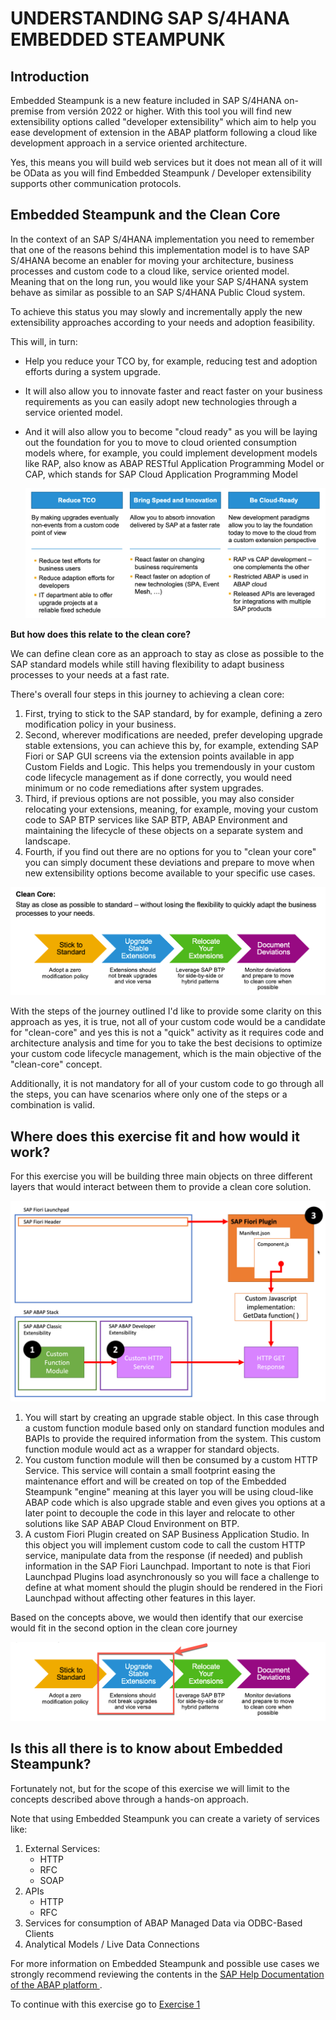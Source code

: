 # UNDERSTANDING SAP S/4HANA EMBEDDED STEAMPUNK

## Introduction
Embedded Steampunk is a new feature included in SAP S/4HANA on-premise from versión 2022 or higher. With this tool you will find new extensibility options called "developer extensibility" which aim to help you ease development of extension in the ABAP platform following a cloud like development approach in a service oriented architecture.

Yes, this means you will build web services but it does not mean all of it will be OData as you will find Embedded Steampunk / Developer extensibility supports other communication protocols.

## Embedded Steampunk and the Clean Core
In the context of an SAP S/4HANA implementation you need to remember that one of the reasons behind this implementation model is to have SAP S/4HANA become an enabler for moving your architecture, business processes and custom code to a cloud like, service oriented model. Meaning that on the long run, you would like your SAP S/4HANA system behave as similar as possible to an SAP S/4HANA Public Cloud system.

To achieve this status you may slowly and incrementally apply the new extensibility approaches according to your needs and adoption feasibility.

This will, in turn:
- Help you reduce your TCO by, for example, reducing test and adoption efforts during a system upgrade.
- It will also allow you to innovate faster and react faster on your business requirements as you can easily adopt new technologies through a service oriented model.
- And it will also allow you to become "cloud ready" as you will be laying out the foundation for you to move to cloud oriented consumption models where, for example, you could implement development models like RAP, also know as ABAP RESTful Application Programming Model or CAP, which stands for SAP Cloud Application Programming Model


  ![Reasons to Clean Core](images/reasons.png)


**But how does this relate to the clean core?**

We can define clean core as an approach to stay as close as possible to the SAP standard models while still having flexibility to adapt business processes to your needs at a fast rate.

There's overall four steps in this journey to achieving a clean core:

1. First, trying to stick to the SAP standard, by for example, defining a zero modification policy in your business.
2. Second, wherever modifications are needed, prefer developing upgrade stable extensions, you can achieve this by, for example, extending SAP Fiori or SAP GUI screens via the extension points available in app Custom Fields and Logic. This helps you tremendously in your custom code lifecycle management as if done correctly, you would need minimum or no code remediations after system upgrades.
3. Third, if previous options are not possible, you may also consider relocating your extensions, meaning, for example, moving your custom code to SAP BTP services like SAP BTP, ABAP Environment and maintaining the lifecycle of these objects on a separate system and landscape.
4. Fourth, if you find out there are no options for you to "clean your core" you can simply document these deviations and prepare to move when new extensibility options become available to your specific use cases.


  ![Journey](images/cleancore.png)


With the steps of the journey outlined I'd like to provide some clarity on this approach as yes, it is true, not all of your custom code would be a candidate for "clean-core" and yes this is not a "quick" activity as it requires code and architecture analysis and time for you to take the best decisions to optimize your custom code lifecycle management, which is the main objective of the "clean-core" concept.

Additionally, it is not mandatory for all of your custom code to go through all the steps, you can have scenarios where only one of the steps or a combination is valid.


## Where does this exercise fit and how would it work?
For this exercise you will be building three main objects on three different layers that would interact between them to provide a clean core solution.

  ![Architecture](images/dev_arch.png)

1. You will start by creating an upgrade stable object. In this case through a custom function module based only on standard function modules and BAPIs to provide the required information from the system. This custom function module would act as a wrapper for standard objects.
2. You custom function module will then be consumed by a custom HTTP Service. This service will contain a small footprint easing the maintenance effort and will be created on top of the Embedded Steampunk "engine" meaning at this layer you will be using cloud-like ABAP code which is also upgrade stable and even gives you options at a later point to decouple the code in this layer and relocate to other solutions like SAP ABAP Cloud Environment on BTP.
3. A custom Fiori Plugin created on SAP Business Application Studio. In this object you will implement custom code to call the custom HTTP service, manipulate data from the response (if needed) and publish information in the SAP Fiori Launchpad. Important to note is that Fiori Launchpad Plugins load asynchronously so you will face a challenge to define at what moment should the plugin should be rendered in the Fiori Launchpad without affecting other features in this layer.

Based on the concepts above, we would then identify that our exercise would fit in the second option in the clean core journey


  ![Journey](images/cleancore_options.png)


## Is this all there is to know about Embedded Steampunk?
Fortunately not, but for the scope of this exercise we will limit to the concepts described above through a hands-on approach.

Note that using Embedded Steampunk you can create a variety of services like:
1. External Services:
    - HTTP
    - RFC
    - SOAP
2. APIs
    - HTTP
    - RFC
3. Services for consumption of ABAP Managed Data via ODBC-Based Clients
4. Analytical Models / Live Data Connections

For more information on Embedded Steampunk and possible use cases we strongly recommend reviewing the contents in the [SAP Help Documentation of the ABAP platform ](https://help.sap.com/docs/ABAP_PLATFORM_NEW/b5670aaaa2364a29935f40b16499972d/155909e3569941e08831c78cf4c2d495.html).

To continue with this exercise go to [Exercise 1](../ex_1)
